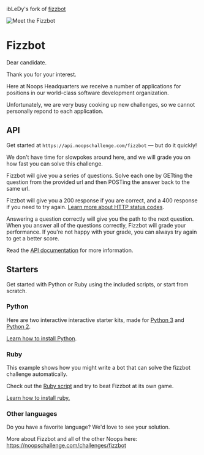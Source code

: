 ibLeDy's fork of [fizzbot](https://github.com/noops-challenge/fizzbot)

![Meet the Fizzbot](https://user-images.githubusercontent.com/212941/59296232-4da28880-8c3a-11e9-8ce8-05eef6210121.png)

# Fizzbot


Dear candidate.

Thank you for your interest.

Here at Noops Headquarters we receive a number of applications for positions in our world-class software development organization.

Unfortunately, we are very busy cooking up new challenges, so we cannot personally repond to each application.

## API 

Get started at `https://api.noopschallenge.com/fizzbot` — but do it quickly!

We don't have time for slowpokes around here, and we will grade you on how fast you can solve this challenge.

Fizzbot will give you a series of questions. Solve each one by GETting the question from the provided url and then POSTing the answer back to the same url.

Fizzbot will give you a 200 response if you are correct, and a 400 response if you need to try again. [Learn more about HTTP status codes](https://developer.mozilla.org/en-US/docs/Web/HTTP/Status).

Answering a question correctly will give you the path to the next question. When you answer all of the questions correctly, Fizzbot will grade your performance. If you're not happy with your grade, you can always try again to get a better score.

Read the [API documentation](./API.md) for more information.

## Starters

Get started with Python or Ruby using the included scripts, or start from scratch.

### Python

Here are two interactive interactive starter kits, made for [Python 3](./fizz3.py) and [Python 2](./fizz2.py).

[Learn how to install Python](https://docs.python-guide.org/starting/installation/).

### Ruby

This example shows how you might write a bot that can solve the fizzbot challenge automatically.

Check out the [Ruby script](./fizz.rb) and try to beat Fizzbot at its own game.

[Learn how to install ruby.](https://www.ruby-lang.org/en/documentation/installation/)

### Other languages

Do you have a favorite language? We'd love to see your solution.

More about Fizzbot and all of the other Noops here: https://noopschallenge.com/challenges/fizzbot
